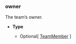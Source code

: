 ### owner[](https://discordpy.readthedocs.io/en/v1.7.3/api.html#discord.Team.owner)

The team’s owner.

- **Type**

	- Optional\[ [TeamMember](discord/discord/Application%20Info/TeamMember/TeamMember) ]

